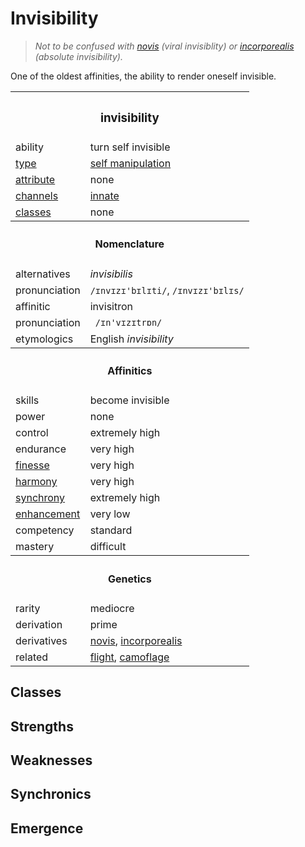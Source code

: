 # Invisibility

> *Not to be confused with [novis](novis.md) (viral invisiblity) or [incorporealis](incorporealis.md) (absolute invisibility).*

One of the oldest affinities, the ability to render oneself invisible.


<table>
  <tr>
    <th colspan="2"> <h3> invisibility </h3> </th>
  </tr>
  <tr>
    <td> ability </td>
    <td> turn self invisible </td>
  </tr>
  <tr>
    <td> <a href="https://github.com/Sup2point0/Assort/blob/main/affinities/readme.md#types"> type </a> </td>
    <td> <a href="https://github.com/Sup2point0/Assort/blob/main/affinities/readme.md#self manipulation"> self manipulation </a> </td>
  </tr>
  <tr>
    <td> <a href="https://github.com/Sup2point0/Assort/blob/main/affinities/readme.md#attributes"> attribute </a> </td>
    <td> none </td>
  </tr>
  <tr>
    <td> <a href="https://github.com/Sup2point0/Assort/blob/main/affinities/readme.md#channels"> channels </a> </td>
    <td> <a href="https://github.com/Sup2point0/Assort/blob/main/affinities/readme.md#innate"> innate </a> </td>
  </tr>
  <tr>
    <td> <a href="https://github.com/Sup2point0/Assort/blob/main/affinities/readme.md#classes"> classes </a> </td>
    <td> none </td>
  </tr>
  <tr>
    <th colspan="2"> <h4> Nomenclature </h4> </th>
  </tr>
  <tr>
    <td> alternatives </td>
    <td> <em>invisibilis</em> </td>
  </tr>
  <tr>
    <td> pronunciation </td>
    <td> <code>/ɪnvɪzɪ'bɪlɪti/</code>, <code>/ɪnvɪzɪ'bɪlɪs/</code> </td>
  </tr>
  <tr>
    <td> affinitic </td>
    <td> invisitron </td>
  </tr>
  <tr>
    <td> pronunciation </td>
    <td> <code> /ɪn'vɪzɪtrɒn/ </code> </td>
  </tr>
  <tr>
    <td> etymologics </td>
    <td> English <em>invisibility</em> </td>
  </tr>
  <tr>
    <th colspan="2"> <h4> Affinitics </h4> </th>
  </tr>
  <tr>
    <td> skills </td>
    <td> become invisible </td>
  </tr>
  <tr>
    <td> power </td>
    <td> none </td>
  </tr>
  <tr>
    <td> control </td>
    <td> extremely high </td>
  </tr>
  <tr>
    <td> endurance </td>
    <td> very high </td>
  </tr>
  <tr>
    <td> <a href="https://github.com/Sup2point0/Assort/blob/main/affinities/readme.md#finesse"> finesse </a> </td>
    <td> very high </td>
  </tr>
  <tr>
    <td> <a href="https://github.com/Sup2point0/Assort/blob/main/affinities/readme.md#harmony"> harmony </a> </td>
    <td> very high </td>
  </tr>
  <tr>
    <td> <a href="https://github.com/Sup2point0/Assort/blob/main/affinities/readme.md#synchrony"> synchrony </a> </td>
    <td> extremely high </td>
  </tr>
  <tr>
    <td> <a href="https://github.com/Sup2point0/Assort/blob/main/affinities/readme.md#enhancement"> enhancement </a> </td>
    <td> very low </td>
  </tr>
  <tr>
    <td> competency </td>
    <td> standard </td>
  </tr>
  <tr>
    <td> mastery </td>
    <td> difficult </td>
  </tr>
  <tr>
    <th colspan="2"> <h4> Genetics </h4> </th>
  </tr>
  <tr>
    <td> rarity </td>
    <td> mediocre </td>
  </tr>
  <tr>
    <td> derivation </td>
    <td> prime </td>
  </tr>
  <tr>
    <td> derivatives </td>
    <td> <a href="novis.md">novis</a>, <a href="incorporealis.md">incorporealis</a> </td>
  </tr>
  <tr>
    <td> related </td>
    <td> <a href="flight">flight</a>, <a href="camoflage">camoflage</a> </td>
  </tr>
</table>


## Classes


## Strengths


## Weaknesses


## Synchronics


## Emergence

